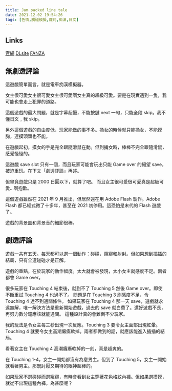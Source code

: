 ```yaml
---
title: Jam packed line tale
date: 2021-12-02 19:54:26
tags: [色情,觸碰模擬,蘿莉,痴漢,日文]
---
```

## Links

[官網](https://e-f-frontier.net/product/product11.html)
[DLsite](https://www.dlsite.com/maniax/work/=/product_id/RJ342578.html)
[FANZA](https://www.dmm.co.jp/dc/doujin/-/detail/=/cid=d_211071/)

## 無劇透評論

這遊戲簡單而言，就是電車痴漢模擬器。

女主很可愛女主很可愛女主很可愛啊女主真的超級可愛。要是在現實遇到一隻，我可能也會走上犯罪的道路。

這個遊戲的最大問題，就是字幕超慢，不能按鍵 next 一句，只能全段 skip。我不懂日文﹐我 skip。

另外這個遊戲的自由度低，玩家能做的事不多。捅女的時候就只能捅女，不能摸胸，連摸頭頭也不能。

在遊戲起初，摸女的手是完全跟隨滑鼠在動。但到捅女時，棒棒不完全跟隨滑鼠，感覺怪怪的。

這遊戲 save slot 只有一個，而且玩家可能會玩出只能 Game over 的絕望 save，被迫重玩。在下文「劇透評論」再述。

但畢竟遊戲只是 2000 日圓以下，就算了吧。
而且女主很可愛很可愛真是超級可愛...啊抱歉。

這個遊戲雖然在 2021 年 9 月推出，但居然還在用 Adobe Flash 製作。Adobe Flash 都已經式微了十多年，甚至在 2021 初停用。這恐怕是末代的 Flash 遊戲了。

遊戲的背景圖和背景音的細節很棒。

## 劇透評論

遊戲一共有五天。每天都可以選一個動作：碰碰，窺窺和射射。但如果想到插插的結局，只有全選碰碰才是正解。

遊戲的重點，在於玩家的動作幅度。太大就會被發現，太小女主就感度不足。兩者都會 Game over。

很多玩家在 Touching 4 結束後，就到不了 Touching 5 然後 Game over。即使不斷重試 Touching 4 也過不了。
問題是在 Touching 3 刷感度不足，令 Touching 4 達不到通關條件。
如果玩家在 Touching 4 那一天 save，遊戲就永遠無解，唯一解決方法是重新開始遊戲，過去的 save 就白費了。還好遊戲不長，再努力數分鐘應該就能通關。
這種設計真的會難倒不少玩家。

我的玩法是令女主每三秒出現一次反應。Touching 3 要令女主面部出現紅暈。Touching 4 就要令女主高潮癱瘓軟掉。兩者都做到的話，就應該能進入插插的結局。

看著女主在 Touching 4 高潮癱瘓軟掉的一刻，真是超爽的。

在 Touching 1-4，女主一開始都沒有為意男主。但到了 Touching 5，女主一開始就看著男主。那既討厭又期待的眼神超棒的。

如果玩家不選碰碰而選窺窺，有時會看到女主穿著花色格紋內褲。但如果選摸摸，就從不出現這種內褲。為甚麼呢？

